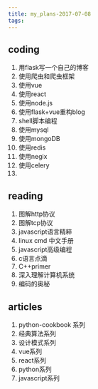 ```yaml
---
title: my_plans-2017-07-08
tags:
---
```

## coding
1. 用flask写一个自己的博客
2. 使用爬虫和爬虫框架
3. 使用vue
4. 使用react
5. 使用node.js
6. 使用flask+vue重构blog
7. shell脚本编程
8. 使用mysql
9. 使用mongoDB
10. 使用redis
11. 使用negix
12. 使用celery
13. 

## reading
1. 图解http协议
2. 图解tcp协议
3. javascript语言精粹
4. linux cmd 中文手册
5. javascript高级编程
6. c语言点滴
7. C++primer
8. 深入理解计算机系统
9. 编码的奥秘



## articles
1. python-cookbook 系列
2. 经典算法系列
3. 设计模式系列
4. vue系列
5. react系列
6. python系列
7. javascript系列


